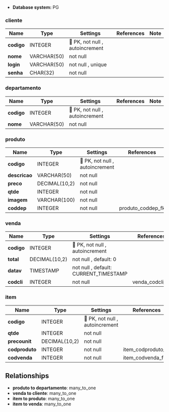 - **Database system:** PG

### cliente

| Name        | Type          | Settings                      | References                    | Note                           |
|-------------|---------------|-------------------------------|-------------------------------|--------------------------------|
| **codigo** | INTEGER | 🔑 PK, not null , autoincrement |  | |
| **nome** | VARCHAR(50) | not null  |  | |
| **login** | VARCHAR(50) | not null , unique |  | |
| **senha** | CHAR(32) | not null  |  | | 


### departamento

| Name        | Type          | Settings                      | References                    | Note                           |
|-------------|---------------|-------------------------------|-------------------------------|--------------------------------|
| **codigo** | INTEGER | 🔑 PK, not null , autoincrement |  | |
| **nome** | VARCHAR(50) | not null  |  | | 


### produto

| Name        | Type          | Settings                      | References                    | Note                           |
|-------------|---------------|-------------------------------|-------------------------------|--------------------------------|
| **codigo** | INTEGER | 🔑 PK, not null , autoincrement |  | |
| **descricao** | VARCHAR(50) | not null  |  | |
| **preco** | DECIMAL(10,2) | not null  |  | |
| **qtde** | INTEGER | not null  |  | |
| **imagem** | VARCHAR(100) | not null  |  | |
| **coddep** | INTEGER | not null  | produto_coddep_fk | | 


### venda

| Name        | Type          | Settings                      | References                    | Note                           |
|-------------|---------------|-------------------------------|-------------------------------|--------------------------------|
| **codigo** | INTEGER | 🔑 PK, not null , autoincrement |  | |
| **total** | DECIMAL(10,2) | not null , default: 0 |  | |
| **datav** | TIMESTAMP | not null , default: CURRENT_TIMESTAMP |  | |
| **codcli** | INTEGER | not null  | venda_codcli_fk | | 


### item

| Name        | Type          | Settings                      | References                    | Note                           |
|-------------|---------------|-------------------------------|-------------------------------|--------------------------------|
| **codigo** | INTEGER | 🔑 PK, not null , autoincrement |  | |
| **qtde** | INTEGER | not null  |  | |
| **precounit** | DECIMAL(10,2) | not null  |  | |
| **codproduto** | INTEGER | not null  | item_codproduto_fk | |
| **codvenda** | INTEGER | not null  | item_codvenda_fk | | 


## Relationships

- **produto to departamento**: many_to_one
- **venda to cliente**: many_to_one
- **item to produto**: many_to_one
- **item to venda**: many_to_one

